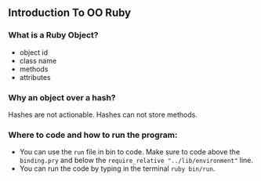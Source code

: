 ## Introduction To OO Ruby

### What is a Ruby Object?

- object id
- class name
- methods
- attributes

### Why an object over a hash?

Hashes are not actionable. Hashes can not store methods.

### Where to code and how to run the program:

- You can use the `run` file in bin to code. Make sure to code above the `binding.pry` and below the `require_relative "../lib/environment"` line.
- You can run the code by typing in the terminal `ruby bin/run`.
